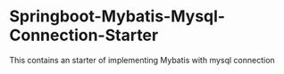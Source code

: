 # Springboot-Mybatis-Mysql-Connection-Starter
This contains an starter of implementing Mybatis with mysql connection
